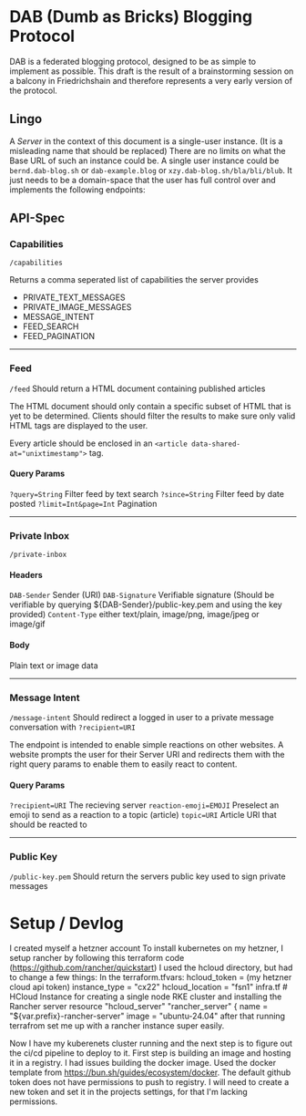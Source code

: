 # DAB (Dumb as Bricks) Blogging Protocol

DAB is a federated blogging protocol, designed to be as simple to implement as possible. This draft is the result of a brainstorming session on a balcony in Friedrichshain and therefore represents a very early version of the protocol.

## Lingo
A *Server* in the context of this document is a single-user instance. (It is a misleading name that should be replaced) There are no limits on what the Base URL of such an instance could be. A single user instance could be `bernd.dab-blog.sh` or `dab-example.blog` or `xzy.dab-blog.sh/bla/bli/blub`. It just needs to be a domain-space that the user has full control over and implements the following endpoints:

## API-Spec

### Capabilities

`/capabilities`

Returns a comma seperated list of capabilities the server provides
- PRIVATE_TEXT_MESSAGES
- PRIVATE_IMAGE_MESSAGES
- MESSAGE_INTENT
- FEED_SEARCH
- FEED_PAGINATION

---
### Feed

`/feed`
Should return a HTML document containing published articles

The HTML document should only contain a specific subset of HTML that is yet to be determined. Clients should filter the results to make sure only valid HTML tags are displayed to the user. 

Every article should be enclosed in an `<article data-shared-at="unixtimestamp">` tag. 

#### Query Params
`?query=String` Filter feed by text search
`?since=String` Filter feed by date posted
`?limit=Int&page=Int` Pagination

---
### Private Inbox


`/private-inbox`
#### Headers
`DAB-Sender` Sender (URI)
`DAB-Signature` Verifiable signature (Should be verifiable by querying ${DAB-Sender}/public-key.pem and using the key provided)
`Content-Type` either text/plain, image/png, image/jpeg or image/gif

#### Body
Plain text or image data

---
### Message Intent

`/message-intent`
Should redirect a logged in user to a private message conversation with `?recipient=URI`

The endpoint is intended to enable simple reactions on other websites. A website prompts the user for their Server URI and redirects them with the right query params to enable them to easily react to content.

#### Query Params
`?recipient=URI` The recieving server
`reaction-emoji=EMOJI` Preselect an emoji to send as a reaction to a topic (article)
`topic=URI` Article URI that should be reacted to

---

### Public Key

`/public-key.pem`
Should return the servers public key used to sign private messages

# Setup / Devlog
I created myself a hetzner account
To install kubernetes on my hetzner, I setup rancher by following this terraform code (https://github.com/rancher/quickstart)
I used the hcloud directory, but had to change a few things:
    In the terraform.tfvars:
        hcloud_token = (my hetzner cloud api token)
        instance_type = "cx22"
        hcloud_location = "fsn1"
    infra.tf
        # HCloud Instance for creating a single node RKE cluster and installing the Rancher server
        resource "hcloud_server" "rancher_server" {
        name        = "${var.prefix}-rancher-server"
        image       = "ubuntu-24.04"
after that running terrafrom set me up with a rancher instance super easily.

Now I have my kuberenets cluster running and the next step is to figure out the ci/cd pipeline to deploy to it.
First step is building an image and hosting it in a registry.
I had issues building the docker image. Used the docker template from https://bun.sh/guides/ecosystem/docker.
The default github token does not have permissions to push to registry. I will need to create a new token and set it in the projects settings, for that I'm lacking permissions.